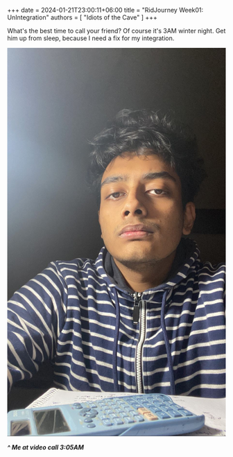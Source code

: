 +++ 
date = 2024-01-21T23:00:11+06:00
title = "RidJourney Week01: UnIntegration"
authors = [ "Idiots of the Cave" ]
+++

What's the best time to call your friend? Of course it's 3AM winter night. Get him up from sleep, because I need a fix for my integration.

![ImgA](/images/OnkoMileNA.jpg)

***^ Me at video call 3:05AM*** 
